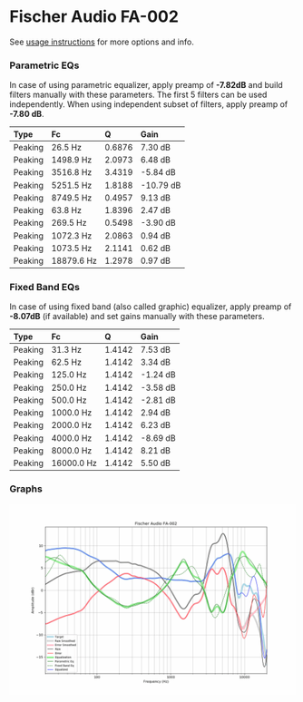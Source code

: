 # Fischer Audio FA-002
See [usage instructions](https://github.com/jaakkopasanen/AutoEq#usage) for more options and info.

### Parametric EQs
In case of using parametric equalizer, apply preamp of **-7.82dB** and build filters manually
with these parameters. The first 5 filters can be used independently.
When using independent subset of filters, apply preamp of **-7.80 dB**.

| Type    | Fc         |      Q | Gain      |
|:--------|:-----------|:-------|:----------|
| Peaking | 26.5 Hz    | 0.6876 | 7.30 dB   |
| Peaking | 1498.9 Hz  | 2.0973 | 6.48 dB   |
| Peaking | 3516.8 Hz  | 3.4319 | -5.84 dB  |
| Peaking | 5251.5 Hz  | 1.8188 | -10.79 dB |
| Peaking | 8749.5 Hz  | 0.4957 | 9.13 dB   |
| Peaking | 63.8 Hz    | 1.8396 | 2.47 dB   |
| Peaking | 269.5 Hz   | 0.5498 | -3.90 dB  |
| Peaking | 1072.3 Hz  | 2.0863 | 0.94 dB   |
| Peaking | 1073.5 Hz  | 2.1141 | 0.62 dB   |
| Peaking | 18879.6 Hz | 1.2978 | 0.97 dB   |

### Fixed Band EQs
In case of using fixed band (also called graphic) equalizer, apply preamp of **-8.07dB**
(if available) and set gains manually with these parameters.

| Type    | Fc         |      Q | Gain     |
|:--------|:-----------|:-------|:---------|
| Peaking | 31.3 Hz    | 1.4142 | 7.53 dB  |
| Peaking | 62.5 Hz    | 1.4142 | 3.34 dB  |
| Peaking | 125.0 Hz   | 1.4142 | -1.24 dB |
| Peaking | 250.0 Hz   | 1.4142 | -3.58 dB |
| Peaking | 500.0 Hz   | 1.4142 | -2.81 dB |
| Peaking | 1000.0 Hz  | 1.4142 | 2.94 dB  |
| Peaking | 2000.0 Hz  | 1.4142 | 6.23 dB  |
| Peaking | 4000.0 Hz  | 1.4142 | -8.69 dB |
| Peaking | 8000.0 Hz  | 1.4142 | 8.21 dB  |
| Peaking | 16000.0 Hz | 1.4142 | 5.50 dB  |

### Graphs
![](./Fischer%20Audio%20FA-002.png)